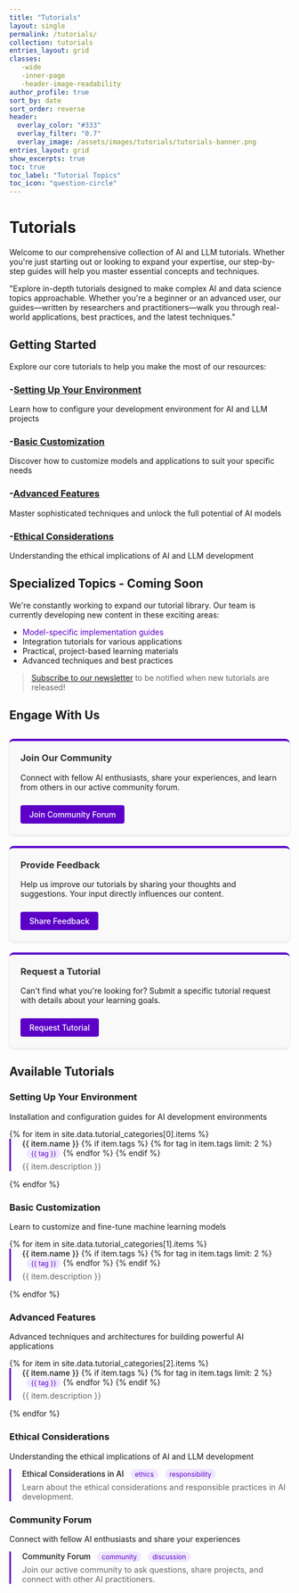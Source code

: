 ```yaml
---
title: "Tutorials"
layout: single
permalink: /tutorials/
collection: tutorials
entries_layout: grid
classes:
   -wide
   -inner-page
   -header-image-readability
author_profile: true
sort_by: date
sort_order: reverse
header:
  overlay_color: "#333"
  overlay_filter: "0.7"
  overlay_image: /assets/images/tutorials/tutorials-banner.png
entries_layout: grid
show_excerpts: true
toc: true
toc_label: "Tutorial Topics"
toc_icon: "question-circle"
---
```


# Tutorials

Welcome to our comprehensive collection of AI and LLM tutorials. Whether you're just starting out or looking to expand your expertise, our step-by-step guides will help you master essential concepts and techniques.

"Explore in-depth tutorials designed to make complex AI and data science topics approachable. Whether you're a beginner or an advanced user, our guides—written by researchers and practitioners—walk you through real-world applications, best practices, and the latest techniques."

## Getting Started

Explore our core tutorials to help you make the most of our resources:

### -[Setting Up Your Environment](/tutorials/setup)
 Learn how to configure your development environment for AI and LLM projects

### -[Basic Customization](/tutorials/basic-customization/)
 Discover how to customize models and applications to suit your specific needs

### -[Advanced Features](/tutorials/advanced-features/)
 Master sophisticated techniques and unlock the full potential of AI models

### -[Ethical Considerations](/tutorials/ethical-considerations/)
 Understanding the ethical implications of AI and LLM development

## Specialized Topics - Coming Soon

We're constantly working to expand our tutorial library. Our team is currently developing new content in these exciting areas:

- <span style="color:#5c00c7;">Model-specific implementation guides</span>
- Integration tutorials for various applications
- Practical, project-based learning materials
- Advanced techniques and best practices

> [Subscribe to our newsletter](/subscribe) to be notified when new tutorials are released!

## Engage With Us

<div class="engagement-options">
  <div class="engagement-card">
    <h3>Join Our Community</h3>
    <p>Connect with fellow AI enthusiasts, share your experiences, and learn from others in our active community forum.</p>
    <a href="/tutorials/community-forum/" class="btn">Join Community Forum</a>
  </div>
  
  <div class="engagement-card">
    <h3>Provide Feedback</h3>
    <p>Help us improve our tutorials by sharing your thoughts and suggestions. Your input directly influences our content.</p>
    <a href="/feedback" class="btn">Share Feedback</a>
  </div>
  
  <div class="engagement-card">
    <h3>Request a Tutorial</h3>
    <p>Can't find what you're looking for? Submit a specific tutorial request with details about your learning goals.</p>
    <a href="/request" class="btn">Request Tutorial</a>
  </div>
</div>

## Available Tutorials

### Setting Up Your Environment
<p>Installation and configuration guides for AI development environments</p>

<ul class="tutorial-list">
  {% for item in site.data.tutorial_categories[0].items %}
  <li>
    <a href="/tutorials/setup/{{ item.id }}/">{{ item.name }}</a>
    {% if item.tags %} 
      {% for tag in item.tags limit: 2 %}
        <span class="tag">{{ tag }}</span>
      {% endfor %}
    {% endif %}
    <p class="item-description">{{ item.description }}</p>
  </li>
  {% endfor %}
</ul>

### Basic Customization
<p>Learn to customize and fine-tune machine learning models</p>

<ul class="tutorial-list">
  {% for item in site.data.tutorial_categories[1].items %}
  <li>
    <a href="/tutorials/basic-customization/{{ item.id }}/">{{ item.name }}</a>
    {% if item.tags %} 
      {% for tag in item.tags limit: 2 %}
        <span class="tag">{{ tag }}</span>
      {% endfor %}
    {% endif %}
    <p class="item-description">{{ item.description }}</p>
  </li>
  {% endfor %}
</ul>

### Advanced Features
<p>Advanced techniques and architectures for building powerful AI applications</p>

<ul class="tutorial-list">
  {% for item in site.data.tutorial_categories[2].items %}
  <li>
    <a href="/tutorials/advanced-features/{{ item.id }}/">{{ item.name }}</a>
    {% if item.tags %} 
      {% for tag in item.tags limit: 2 %}
        <span class="tag">{{ tag }}</span>
      {% endfor %}
    {% endif %}
    <p class="item-description">{{ item.description }}</p>
  </li>
  {% endfor %}
</ul>

### Ethical Considerations
<p>Understanding the ethical implications of AI and LLM development</p>

<ul class="tutorial-list">
  <li>
    <a href="/tutorials/ethical-considerations/">Ethical Considerations in AI</a>
    <span class="tag">ethics</span>
    <span class="tag">responsibility</span>
    <p class="item-description">Learn about the ethical considerations and responsible practices in AI development.</p>
  </li>
</ul>

### Community Forum
<p>Connect with fellow AI enthusiasts and share your experiences</p>

<ul class="tutorial-list">
  <li>
    <a href="/tutorials/community-forum/">Community Forum</a>
    <span class="tag">community</span>
    <span class="tag">discussion</span>
    <p class="item-description">Join our active community to ask questions, share projects, and connect with other AI practitioners.</p>
  </li>
</ul>

<style>
.tag {
  display: inline-block;
  background: #f0e7ff;
  color: #5c00c7;
  padding: 2px 8px;
  font-size: 0.75rem;
  border-radius: 12px;
  margin-left: 8px;
}

.tutorial-list {
  list-style-type: none;
  padding-left: 0;
}

.tutorial-list li {
  margin-bottom: 15px;
  padding-left: 20px;
  border-left: 3px solid #5c00c7;
}

.tutorial-list a {
  font-weight: 500;
  text-decoration: none;
}

.item-description {
  margin-top: 5px;
  color: #666;
  font-size: 0.9rem;
}

.engagement-options {
  display: grid;
  grid-template-columns: repeat(auto-fill, minmax(300px, 1fr));
  gap: 20px;
  margin: 30px 0;
}

.engagement-card {
  background: #f9f9f9;
  border-radius: 8px;
  padding: 20px;
  border-top: 4px solid #5c00c7;
  box-shadow: 0 2px 5px rgba(0,0,0,0.1);
}

.engagement-card h3 {
  margin-top: 0;
  color: #333;
}

.btn {
  display: inline-block;
  background: #5c00c7;
  color: white;
  padding: 8px 16px;
  border-radius: 4px;
  text-decoration: none;
  font-weight: 500;
  margin-top: 10px;
  transition: background-color 0.2s;
}

.btn:hover {
  background: #4a00a0;
  text-decoration: none;
  color: white;
}
</style>